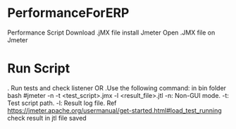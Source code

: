 # PerformanceForERP
Performance Script
Download .jMX file 
install Jmeter 
Open .JMX file on Jmeter 
# Run Script 
. Run tests and check listener
OR
.Use the following command:
in bin folder
bash
#jmeter -n -t <test_script>.jmx -l <result_file>.jtl
-n: Non-GUI mode.
-t: Test script path.
-l: Result log file.
Ref https://jmeter.apache.org/usermanual/get-started.html#load_test_running
check result in jtl file saved 

